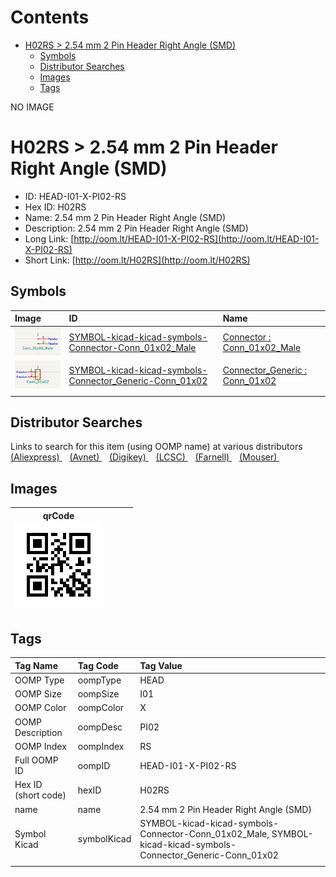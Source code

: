 



Contents
========

* [H02RS > 2.54 mm 2 Pin Header Right Angle (SMD)](#h02rs--254-mm-2-pin-header-right-angle-smd)
	* [Symbols](#symbols)
	* [Distributor Searches](#distributor-searches)
	* [Images](#images)
	* [Tags](#tags)
  
NO IMAGE  
# H02RS > 2.54 mm 2 Pin Header Right Angle (SMD)

- ID: HEAD-I01-X-PI02-RS
- Hex ID: H02RS
- Name: 2.54 mm 2 Pin Header Right Angle (SMD)
- Description: 2.54 mm 2 Pin Header Right Angle (SMD)
- Long Link: [http://oom.lt/HEAD-I01-X-PI02-RS](http://oom.lt/HEAD-I01-X-PI02-RS)
- Short Link: [http://oom.lt/H02RS](http://oom.lt/H02RS)

## Symbols
  

|Image|ID|Name|
| :--- | :--- | :--- |
|[![](https://raw.githubusercontent.com/oomlout/oomlout_OOMP_eda_V2/main/SYMBOL/kicad/kicad-symbols/Connector/Conn_01x02_Male/image_140.png)](https://github.com/oomlout/oomlout_OOMP_eda_V2/tree/main/SYMBOL/kicad/kicad-symbols/Connector/Conn_01x02_Male/)|[SYMBOL-kicad-kicad-symbols-Connector-Conn_01x02_Male](https://github.com/oomlout/oomlout_OOMP_eda_V2/tree/main/SYMBOL/kicad/kicad-symbols/Connector/Conn_01x02_Male/)|[Connector : Conn_01x02_Male](https://github.com/oomlout/oomlout_OOMP_eda_V2/tree/main/SYMBOL/kicad/kicad-symbols/Connector/Conn_01x02_Male/)|
|[![](https://raw.githubusercontent.com/oomlout/oomlout_OOMP_eda_V2/main/SYMBOL/kicad/kicad-symbols/Connector_Generic/Conn_01x02/image_140.png)](https://github.com/oomlout/oomlout_OOMP_eda_V2/tree/main/SYMBOL/kicad/kicad-symbols/Connector_Generic/Conn_01x02/)|[SYMBOL-kicad-kicad-symbols-Connector_Generic-Conn_01x02](https://github.com/oomlout/oomlout_OOMP_eda_V2/tree/main/SYMBOL/kicad/kicad-symbols/Connector_Generic/Conn_01x02/)|[Connector_Generic : Conn_01x02](https://github.com/oomlout/oomlout_OOMP_eda_V2/tree/main/SYMBOL/kicad/kicad-symbols/Connector_Generic/Conn_01x02/)|
||||

## Distributor Searches
  
Links to search for this item (using OOMP name) at various distributors  
[(Aliexpress) ](https://www.aliexpress.com/wholesale?SearchText=11172.54+mm+2+Pin+Header+Right+Angle+SMD)&nbsp;&nbsp;&nbsp;[(Avnet) ](https://www.avnet.com/shop/us/search/2.54+mm+2+Pin+Header+Right+Angle+SMD)&nbsp;&nbsp;&nbsp;[(Digikey) ](https://www.digikey.co.uk/en/products/result?s=2.54+mm+2+Pin+Header+Right+Angle+SMD)&nbsp;&nbsp;&nbsp;[(LCSC) ](https://www.lcsc.com/search?q=2.54+mm+2+Pin+Header+Right+Angle+SMD)&nbsp;&nbsp;&nbsp;[(Farnell) ](https://uk.farnell.com/search?st=2.54+mm+2+Pin+Header+Right+Angle+SMD)&nbsp;&nbsp;&nbsp;[(Mouser) ](https://www.mouser.com/c/?q=2.54+mm+2+Pin+Header+Right+Angle+SMD)&nbsp;&nbsp;&nbsp;
## Images
  

|qrCode<br>[![](https://raw.githubusercontent.com/oomlout/oomlout_OOMP_parts_V2/main/HEAD/I01/X/PI02/RS/qrCode_140.png)](https://github.com/oomlout/oomlout_OOMP_parts_V2/tree/main/HEAD/I01/X/PI02/RS/qrCode.png)||||
| :---: | :---: | :---: | :---: |

## Tags
  

|Tag Name|Tag Code|Tag Value|
| :--- | :--- | :--- |
|OOMP Type|oompType|HEAD|
|OOMP Size|oompSize|I01|
|OOMP Color|oompColor|X|
|OOMP Description|oompDesc|PI02|
|OOMP Index|oompIndex|RS|
|Full OOMP ID|oompID|HEAD-I01-X-PI02-RS|
|Hex ID (short code)|hexID|H02RS|
|name|name|2.54 mm 2 Pin Header Right Angle (SMD)|
|Symbol Kicad|symbolKicad|SYMBOL-kicad-kicad-symbols-Connector-Conn_01x02_Male, SYMBOL-kicad-kicad-symbols-Connector_Generic-Conn_01x02|
||||
